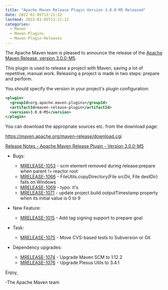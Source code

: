 ```yaml
---
title: "Apache Maven Release Plugin Version 3.0.0-M5 Released"
date: 2022-01-05T13:21:12
lastmod: 2022-01-05T13:21:12
categories:
  - Maven
  - Maven-Plugins
  - Maven-Plugin-Releases
---
```

The Apache Maven team is pleased to announce the release of the 
[Apache Maven Release, version 3.0.0-M5](https://maven.apache.org/maven-release/).

This plugin is used to release a project with Maven, saving a lot of
repetitive, manual work. Releasing a project is made in two steps: prepare and
perform.

You should specify the version in your project's plugin configuration:

```xml
<plugin>
  <groupId>org.apache.maven.plugins</groupId>
  <artifactId>maven-release-plugin</artifactId>
  <version>3.0.0-M5</version>
</plugin>
```

You can download the appropriate sources etc. from the download page:

https://maven.apache.org/maven-release/download.cgi

<!-- more -->

[Release Notes - Apache Maven Release Plugin - Version 3.0.0-M5](https://issues.apache.org/jira/secure/ReleaseNote.jspa?version=12346565&styleName=Text&projectId=12317824)

* Bugs:
 
  * [MRELEASE-1053](https://issues.apache.org/jira/browse/MRELEASE-1053) - scm element removed during release:prepare when parent != reactor root
  * [MRELEASE-1066](https://issues.apache.org/jira/browse/MRELEASE-1066) - FileUtils.copyDirectory(File srcDir, File destDir) fails on Windows
  * [MRELEASE-1069](https://issues.apache.org/jira/browse/MRELEASE-1069) - typo: it's
  * [MRELEASE-1071](https://issues.apache.org/jira/browse/MRELEASE-1071) - update project.build.outputTimestamp property when its initial value is 0 to 9

* New Feature:
 
  * [MRELEASE-1015](https://issues.apache.org/jira/browse/MRELEASE-1015) - Add tag signing support to prepare goal

* Task:
 
  * [MRELEASE-1075](https://issues.apache.org/jira/browse/MRELEASE-1075) - Move CVS-based tests to Subversion or Git

* Dependency upgrades:
 
  * [MRELEASE-1074](https://issues.apache.org/jira/browse/MRELEASE-1074) - Upgrade Maven SCM to 1.12.2
  * [MRELEASE-1076](https://issues.apache.org/jira/browse/MRELEASE-1076) - Upgrade Plexus Utils to 3.4.1
 
Enjoy,
 
-The Apache Maven team
